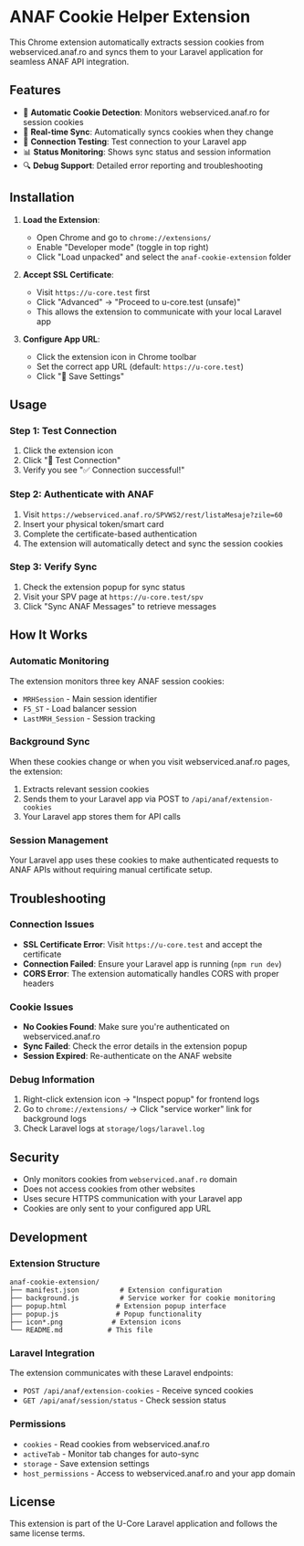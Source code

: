 # ANAF Cookie Helper Extension

This Chrome extension automatically extracts session cookies from webserviced.anaf.ro and syncs them to your Laravel application for seamless ANAF API integration.

## Features

- 🍪 **Automatic Cookie Detection**: Monitors webserviced.anaf.ro for session cookies
- 🔄 **Real-time Sync**: Automatically syncs cookies when they change
- 🧪 **Connection Testing**: Test connection to your Laravel app
- 📊 **Status Monitoring**: Shows sync status and session information
- 🔍 **Debug Support**: Detailed error reporting and troubleshooting

## Installation

1. **Load the Extension**:
   - Open Chrome and go to `chrome://extensions/`
   - Enable "Developer mode" (toggle in top right)
   - Click "Load unpacked" and select the `anaf-cookie-extension` folder

2. **Accept SSL Certificate**:
   - Visit `https://u-core.test` first
   - Click "Advanced" → "Proceed to u-core.test (unsafe)"
   - This allows the extension to communicate with your local Laravel app

3. **Configure App URL**:
   - Click the extension icon in Chrome toolbar
   - Set the correct app URL (default: `https://u-core.test`)
   - Click "💾 Save Settings"

## Usage

### Step 1: Test Connection
1. Click the extension icon
2. Click "🧪 Test Connection"
3. Verify you see "✅ Connection successful!"

### Step 2: Authenticate with ANAF
1. Visit `https://webserviced.anaf.ro/SPVWS2/rest/listaMesaje?zile=60`
2. Insert your physical token/smart card
3. Complete the certificate-based authentication
4. The extension will automatically detect and sync the session cookies

### Step 3: Verify Sync
1. Check the extension popup for sync status
2. Visit your SPV page at `https://u-core.test/spv`
3. Click "Sync ANAF Messages" to retrieve messages

## How It Works

### Automatic Monitoring
The extension monitors three key ANAF session cookies:
- `MRHSession` - Main session identifier
- `F5_ST` - Load balancer session
- `LastMRH_Session` - Session tracking

### Background Sync
When these cookies change or when you visit webserviced.anaf.ro pages, the extension:
1. Extracts relevant session cookies
2. Sends them to your Laravel app via POST to `/api/anaf/extension-cookies`
3. Your Laravel app stores them for API calls

### Session Management
Your Laravel app uses these cookies to make authenticated requests to ANAF APIs without requiring manual certificate setup.

## Troubleshooting

### Connection Issues
- **SSL Certificate Error**: Visit `https://u-core.test` and accept the certificate
- **Connection Failed**: Ensure your Laravel app is running (`npm run dev`)
- **CORS Error**: The extension automatically handles CORS with proper headers

### Cookie Issues
- **No Cookies Found**: Make sure you're authenticated on webserviced.anaf.ro
- **Sync Failed**: Check the error details in the extension popup
- **Session Expired**: Re-authenticate on the ANAF website

### Debug Information
1. Right-click extension icon → "Inspect popup" for frontend logs
2. Go to `chrome://extensions/` → Click "service worker" link for background logs
3. Check Laravel logs at `storage/logs/laravel.log`

## Security

- Only monitors cookies from `webserviced.anaf.ro` domain
- Does not access cookies from other websites
- Uses secure HTTPS communication with your Laravel app
- Cookies are only sent to your configured app URL

## Development

### Extension Structure
```
anaf-cookie-extension/
├── manifest.json          # Extension configuration
├── background.js          # Service worker for cookie monitoring
├── popup.html            # Extension popup interface
├── popup.js              # Popup functionality
├── icon*.png            # Extension icons
└── README.md           # This file
```

### Laravel Integration
The extension communicates with these Laravel endpoints:
- `POST /api/anaf/extension-cookies` - Receive synced cookies
- `GET /api/anaf/session/status` - Check session status

### Permissions
- `cookies` - Read cookies from webserviced.anaf.ro
- `activeTab` - Monitor tab changes for auto-sync
- `storage` - Save extension settings
- `host_permissions` - Access to webserviced.anaf.ro and your app domain

## License

This extension is part of the U-Core Laravel application and follows the same license terms.
